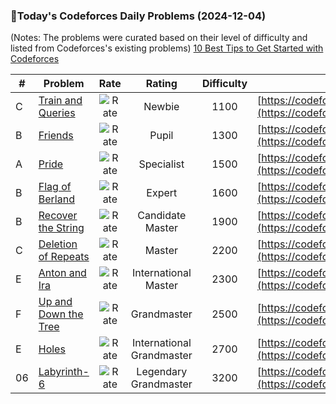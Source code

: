 ### 🌟Today's Codeforces Daily Problems (2024-12-04)
(Notes: The problems were curated based on their level of difficulty and listed from Codeforces's existing problems)
[10 Best Tips to Get Started with Codeforces](https://github.com/ika9810/Codeforces-Daily-Problems/blob/main/10%20Best%20Tips%20to%20Get%20Started%20with%20Codeforces.md)

| # | Problem | Rate| Rating | Difficulty | Contest |
|---| ----- | :--------: | :----------: | :----------: | ---------- |
|C|[Train and Queries](https://codeforces.com/contest/1702/problem/C)|![Rate](https://img.shields.io/badge/Newbie-1100-lightgrey)|Newbie|1100|[https://codeforces.com/contest/1702](https://codeforces.com/contest/1702)|
|B|[Friends](https://codeforces.com/contest/94/problem/B)|![Rate](https://img.shields.io/badge/Pupil-1300-brightgreen)|Pupil|1300|[https://codeforces.com/contest/94](https://codeforces.com/contest/94)|
|A|[Pride](https://codeforces.com/contest/891/problem/A)|![Rate](https://img.shields.io/badge/Specialist-1500-9cf)|Specialist|1500|[https://codeforces.com/contest/891](https://codeforces.com/contest/891)|
|B|[Flag of Berland](https://codeforces.com/contest/837/problem/B)|![Rate](https://img.shields.io/badge/Expert-1600-blue)|Expert|1600|[https://codeforces.com/contest/837](https://codeforces.com/contest/837)|
|B|[Recover the String](https://codeforces.com/contest/708/problem/B)|![Rate](https://img.shields.io/badge/Candidate%20Master-1900-blueviolet)|Candidate Master|1900|[https://codeforces.com/contest/708](https://codeforces.com/contest/708)|
|C|[Deletion of Repeats](https://codeforces.com/contest/19/problem/C)|![Rate](https://img.shields.io/badge/Master-2200-orange)|Master|2200|[https://codeforces.com/contest/19](https://codeforces.com/contest/19)|
|E|[Anton and Ira](https://codeforces.com/contest/584/problem/E)|![Rate](https://img.shields.io/badge/International%20Master-2300-orange)|International Master|2300|[https://codeforces.com/contest/584](https://codeforces.com/contest/584)|
|F|[Up and Down the Tree](https://codeforces.com/contest/1065/problem/F)|![Rate](https://img.shields.io/badge/Grandmaster-2500-red)|Grandmaster|2500|[https://codeforces.com/contest/1065](https://codeforces.com/contest/1065)|
|E|[Holes](https://codeforces.com/contest/13/problem/E)|![Rate](https://img.shields.io/badge/International%20Grandmaster-2700-red)|International Grandmaster|2700|[https://codeforces.com/contest/13](https://codeforces.com/contest/13)|
|06|[Labyrinth-6](https://codeforces.com/contest/921/problem/06)|![Rate](https://img.shields.io/badge/Legendary%20Grandmaster-3200-red)|Legendary Grandmaster|3200|[https://codeforces.com/contest/921](https://codeforces.com/contest/921)|

